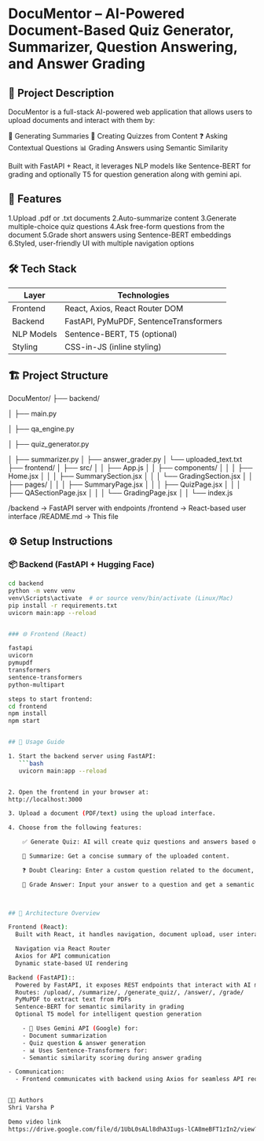 # DocuMentor – AI-Powered Document-Based Quiz Generator, Summarizer, Question Answering, and Answer Grading

## 📄 Project Description  

DocuMentor is a full-stack AI-powered web application that allows users to upload documents and interact with them by:

🧠 Generating Summaries
📝 Creating Quizzes from Content
❓ Asking Contextual Questions
📊 Grading Answers using Semantic Similarity

Built with FastAPI + React, it leverages NLP models like Sentence-BERT for grading and optionally T5 for question generation along with gemini api.

## 🚀 Features 

 1.Upload .pdf or .txt documents
 2.Auto-summarize content
 3.Generate multiple-choice quiz questions
 4.Ask free-form questions from the document
 5.Grade short answers using Sentence-BERT embeddings
 6.Styled, user-friendly UI with multiple navigation options


 ## 🛠️ Tech Stack


 | Layer      | Technologies                           |
| ---------- | -------------------------------------- |
| Frontend   | React, Axios, React Router DOM         |
| Backend    | FastAPI, PyMuPDF, SentenceTransformers |
| NLP Models | Sentence-BERT, T5 (optional)           |
| Styling    | CSS-in-JS (inline styling)             |


## 🏗️ Project Structure

DocuMentor/
├── backend/

│   ├── main.py

│   ├── qa_engine.py

│   ├── quiz_generator.py

│   ├── summarizer.py
│   ├── answer_grader.py
│   └── uploaded_text.txt
├── frontend/
│   ├── src/
│   │   ├── App.js
│   │   ├── components/
│   │   │   ├── Home.jsx
│   │   │   ├── SummarySection.jsx
│   │   │   └── GradingSection.jsx
│   │   ├── pages/
│   │   │   ├── SummaryPage.jsx
│   │   │   ├── QuizPage.jsx
│   │   │   ├── QASectionPage.jsx
│   │   │   └── GradingPage.jsx
│   │   └── index.js


/backend → FastAPI server with endpoints
/frontend → React-based user interface
/README.md → This file


## ⚙️ Setup Instructions

### 📦 Backend (FastAPI + Hugging Face)

```bash
cd backend
python -m venv venv
venv\Scripts\activate  # or source venv/bin/activate (Linux/Mac)
pip install -r requirements.txt
uvicorn main:app --reload


### 🌐 Frontend (React)

fastapi
uvicorn
pymupdf
transformers
sentence-transformers
python-multipart

steps to start frontend:
cd frontend
npm install
npm start


## 🚀 Usage Guide

1. Start the backend server using FastAPI:
   ```bash
   uvicorn main:app --reload


2. Open the frontend in your browser at: 
http://localhost:3000

3. Upload a document (PDF/text) using the upload interface.

4. Choose from the following features:

    ✅ Generate Quiz: AI will create quiz questions and answers based on the document.

    📝 Summarize: Get a concise summary of the uploaded content.

    ❓ Doubt Clearing: Enter a custom question related to the document, and get a contextual AI-generated answer.

    🎯 Grade Answer: Input your answer to a question and get a semantic similarity score with the expected answer.

    

## 🧠 Architecture Overview

Frontend (React):  
  Built with React, it handles navigation, document upload, user interaction, and dynamic display of quizzes, summaries, and answer grading.

  Navigation via React Router
  Axios for API communication
  Dynamic state-based UI rendering

Backend (FastAPI)::  
  Powered by FastAPI, it exposes REST endpoints that interact with AI models and services:
  Routes: /upload/, /summarize/, /generate_quiz/, /answer/, /grade/
  PyMuPDF to extract text from PDFs
  Sentence-BERT for semantic similarity in grading
  Optional T5 model for intelligent question generation

    - 🧠 Uses Gemini API (Google) for:
    - Document summarization
    - Quiz question & answer generation
    - 📊 Uses Sentence-Transformers for:
    - Semantic similarity scoring during answer grading

- Communication:
  - Frontend communicates with backend using Axios for seamless API requests and responses.


👨‍💻 Authors
Shri Varsha P

Demo video link 
https://drive.google.com/file/d/1UbL0sALl8dhA3Iugs-lCA8meBFT1zIn2/view?usp=sharing 

